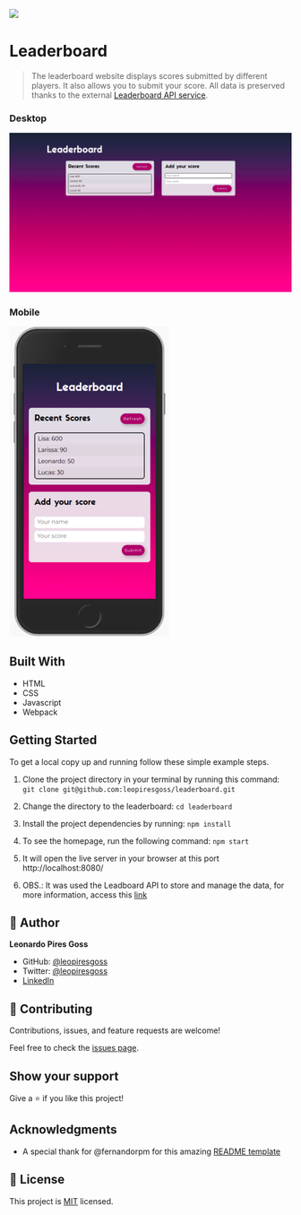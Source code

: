 ![](https://img.shields.io/badge/Microverse-blueviolet)

# Leaderboard

> The leaderboard website displays scores submitted by different players. It also allows you to submit your score. All data is preserved thanks to the external [Leaderboard API service](https://www.notion.so/microverse/Leaderboard-API-service-24c0c3c116974ac49488d4eb0267ade3).

### Desktop

![desktop screenshot](images/screenshot_leaderboard.png)

### Mobile

![desktop screenshot](images/screenshot_mobile_leaderboard.png)

## Built With

- HTML
- CSS
- Javascript
- Webpack


## Getting Started

To get a local copy up and running follow these simple example steps. 

1. Clone the project directory in your terminal by running this command:
`git clone git@github.com:leopiresgoss/leaderboard.git`

2. Change the directory to the leaderboard:
`cd leaderboard`

3. Install the project dependencies by running:
`npm install`

3. To see the homepage, run the following command:
`npm start`

4. It will open the live server in your browser at this port http://localhost:8080/

5. OBS.: It was used the Leadboard API to store and manage the data, for more information, access this [link](https://www.notion.so/microverse/Leaderboard-API-service-24c0c3c116974ac49488d4eb0267ade3)

## 👤 Author

**Leonardo Pires Goss**

- GitHub: [@leopiresgoss](https://github.com/leopiresgoss)
- Twitter: [@leopiresgoss](https://twitter.com/leonardopgoss)
- [LinkedIn](https://www.linkedin.com/in/leonardogoss/)


## 🤝 Contributing

Contributions, issues, and feature requests are welcome!

Feel free to check the [issues page](../../issues/).

## Show your support

Give a ⭐️ if you like this project!

## Acknowledgments

- A special thank for @fernandorpm for this amazing [README template](https://github.com/microverseinc/readme-template)

## 📝 License

This project is [MIT](./MIT.md) licensed.

